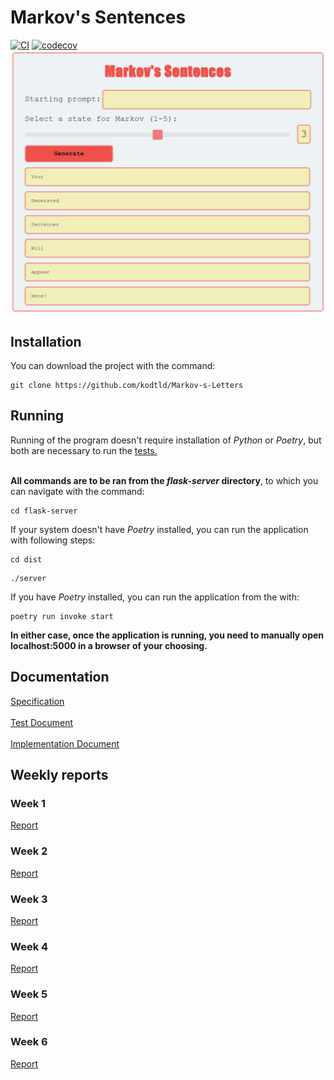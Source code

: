 # Markov's Sentences
[![CI](https://github.com/kodtld/Markov-s-Letters/actions/workflows/main.yml/badge.svg)](https://github.com/kodtld/Markov-s-Letters/actions/workflows/main.yml)
[![codecov](https://codecov.io/gh/kodtld/Markov-s-Letters/branch/master/graph/badge.svg?token=GZHXEZIJ17)](https://codecov.io/gh/kodtld/Markov-s-Letters)
![Markov UI](https://github.com/kodtld/Markov-s-Letters/blob/master/documentation/images/Markov_UI.png)

## Installation
You can download the project with the command:
```
git clone https://github.com/kodtld/Markov-s-Letters
```
## Running
Running of the program doesn't require installation of *Python* or *Poetry*, but both are necessary to run the [tests.](https://github.com/kodtld/Markov-s-Letters/blob/master/documentation/testing.md) <br><br>

**All commands are to be ran from the *flask-server* directory**, to which you can navigate with the command:
```
cd flask-server
```
If your system doesn't have *Poetry* installed, you can run the application with following steps:
```
cd dist
```
```
./server
```
If you have *Poetry* installed, you can run the application from the with:
```
poetry run invoke start
```
**In either case, once the application is running, you need to manually open localhost:5000 in a browser of your choosing.**

## Documentation
[Specification](https://github.com/kodtld/Markov-s-Letters/blob/master/documentation/specification.md) <br><br>
[Test Document](https://github.com/kodtld/Markov-s-Letters/blob/master/documentation/testing.md) <br><br>
[Implementation Document](https://github.com/kodtld/Markov-s-Letters/blob/master/documentation/implementation.md)

## Weekly reports
### Week 1
[Report](https://github.com/kodtld/Markov-s-Letters/blob/master/documentation/weekly_reports/Week_1.md)
### Week 2
[Report](https://github.com/kodtld/Markov-s-Letters/blob/master/documentation/weekly_reports/Week_2.md)
### Week 3
[Report](https://github.com/kodtld/Markov-s-Letters/blob/master/documentation/weekly_reports/Week_3.md)
### Week 4
[Report](https://github.com/kodtld/Markov-s-Letters/blob/master/documentation/weekly_reports/Week_4.md)
### Week 5
[Report](https://github.com/kodtld/Markov-s-Letters/blob/master/documentation/weekly_reports/Week_5.md)
### Week 6
[Report](https://github.com/kodtld/Markov-s-Letters/blob/master/documentation/weekly_reports/Week_6.md)
